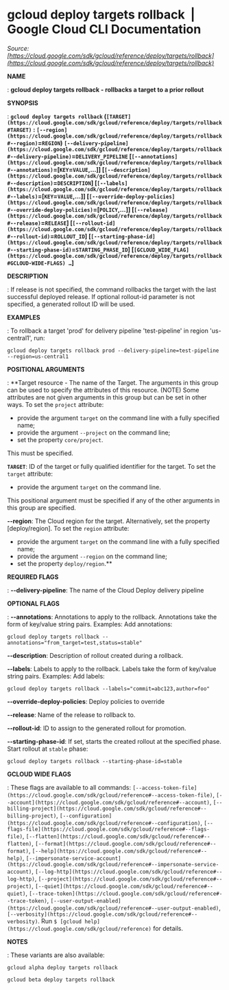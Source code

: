 # gcloud deploy targets rollback  |  Google Cloud CLI Documentation

*Source: [https://cloud.google.com/sdk/gcloud/reference/deploy/targets/rollback](https://cloud.google.com/sdk/gcloud/reference/deploy/targets/rollback)*

**NAME**

: **gcloud deploy targets rollback - rollbacks a target to a prior rollout**

**SYNOPSIS**

: **`gcloud deploy targets rollback` (`[TARGET](https://cloud.google.com/sdk/gcloud/reference/deploy/targets/rollback#TARGET)` : `[--region](https://cloud.google.com/sdk/gcloud/reference/deploy/targets/rollback#--region)`=`REGION`) `[--delivery-pipeline](https://cloud.google.com/sdk/gcloud/reference/deploy/targets/rollback#--delivery-pipeline)`=`DELIVERY_PIPELINE` [`[--annotations](https://cloud.google.com/sdk/gcloud/reference/deploy/targets/rollback#--annotations)`=[`KEY`=`VALUE`,…]] [`[--description](https://cloud.google.com/sdk/gcloud/reference/deploy/targets/rollback#--description)`=`DESCRIPTION`] [`[--labels](https://cloud.google.com/sdk/gcloud/reference/deploy/targets/rollback#--labels)`=[`KEY`=`VALUE`,…]] [`[--override-deploy-policies](https://cloud.google.com/sdk/gcloud/reference/deploy/targets/rollback#--override-deploy-policies)`=[`POLICY`,…]] [`[--release](https://cloud.google.com/sdk/gcloud/reference/deploy/targets/rollback#--release)`=`RELEASE`] [`[--rollout-id](https://cloud.google.com/sdk/gcloud/reference/deploy/targets/rollback#--rollout-id)`=`ROLLOUT_ID`] [`[--starting-phase-id](https://cloud.google.com/sdk/gcloud/reference/deploy/targets/rollback#--starting-phase-id)`=`STARTING_PHASE_ID`] [`[GCLOUD_WIDE_FLAG](https://cloud.google.com/sdk/gcloud/reference/deploy/targets/rollback#GCLOUD-WIDE-FLAGS) …`]**

**DESCRIPTION**

: If release is not specified, the command rollbacks the target with the last
successful deployed release. If optional rollout-id parameter is not specified,
a generated rollout ID will be used.

**EXAMPLES**

: To rollback a target 'prod' for delivery pipeline 'test-pipeline' in region
'us-central1', run:

```
gcloud deploy targets rollback prod --delivery-pipeline=test-pipeline --region=us-central1
```

**POSITIONAL ARGUMENTS**

: **Target resource - The name of the Target. The arguments in this group can be
used to specify the attributes of this resource. (NOTE) Some attributes are not
given arguments in this group but can be set in other ways.
To set the `project` attribute:

- provide the argument `target` on the command line with a fully
specified name;
- provide the argument `--project` on the command line;
- set the property `core/project`.

This must be specified.

**`TARGET`**:
ID of the target or fully qualified identifier for the target.
To set the `target` attribute:

- provide the argument `target` on the command line.

This positional argument must be specified if any of the other arguments in this
group are specified.

**--region**:
The Cloud region for the target. Alternatively, set the property
[deploy/region].
To set the `region` attribute:

- provide the argument `target` on the command line with a fully
specified name;
- provide the argument `--region` on the command line;
- set the property `deploy/region`.**

**REQUIRED FLAGS**

: **--delivery-pipeline**:
The name of the Cloud Deploy delivery pipeline

**OPTIONAL FLAGS**

: **--annotations**:
Annotations to apply to the rollback. Annotations take the form of key/value
string pairs.
Examples:
Add annotations:

```
gcloud deploy targets rollback --annotations="from_target=test,status=stable"
```

**--description**:
Description of rollout created during a rollback.

**--labels**:
Labels to apply to the rollback. Labels take the form of key/value string pairs.
Examples:
Add labels:

```
gcloud deploy targets rollback --labels="commit=abc123,author=foo"
```

**--override-deploy-policies**:
Deploy policies to override

**--release**:
Name of the release to rollback to.

**--rollout-id**:
ID to assign to the generated rollout for promotion.

**--starting-phase-id**:
If set, starts the created rollout at the specified phase.
Start rollout at `stable` phase:

```
gcloud deploy targets rollback --starting-phase-id=stable
```

**GCLOUD WIDE FLAGS**

: These flags are available to all commands: `[--access-token-file](https://cloud.google.com/sdk/gcloud/reference#--access-token-file)`,
`[--account](https://cloud.google.com/sdk/gcloud/reference#--account)`, `[--billing-project](https://cloud.google.com/sdk/gcloud/reference#--billing-project)`,
`[--configuration](https://cloud.google.com/sdk/gcloud/reference#--configuration)`,
`[--flags-file](https://cloud.google.com/sdk/gcloud/reference#--flags-file)`,
`[--flatten](https://cloud.google.com/sdk/gcloud/reference#--flatten)`, `[--format](https://cloud.google.com/sdk/gcloud/reference#--format)`, `[--help](https://cloud.google.com/sdk/gcloud/reference#--help)`, `[--impersonate-service-account](https://cloud.google.com/sdk/gcloud/reference#--impersonate-service-account)`,
`[--log-http](https://cloud.google.com/sdk/gcloud/reference#--log-http)`,
`[--project](https://cloud.google.com/sdk/gcloud/reference#--project)`, `[--quiet](https://cloud.google.com/sdk/gcloud/reference#--quiet)`, `[--trace-token](https://cloud.google.com/sdk/gcloud/reference#--trace-token)`, `[--user-output-enabled](https://cloud.google.com/sdk/gcloud/reference#--user-output-enabled)`,
`[--verbosity](https://cloud.google.com/sdk/gcloud/reference#--verbosity)`.
Run `$ [gcloud help](https://cloud.google.com/sdk/gcloud/reference)` for details.

**NOTES**

: These variants are also available:

```
gcloud alpha deploy targets rollback
```

```
gcloud beta deploy targets rollback
```